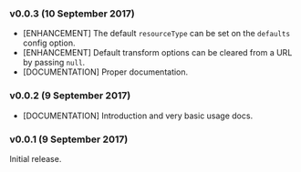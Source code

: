 ### v0.0.3 (10 September 2017)

* [ENHANCEMENT] The default `resourceType` can be set on the `defaults` config option.
* [ENHANCEMENT] Default transform options can be cleared from a URL by passing `null`.
* [DOCUMENTATION] Proper documentation.

### v0.0.2 (9 September 2017)

* [DOCUMENTATION] Introduction and very basic usage docs.

### v0.0.1 (9 September 2017)

Initial release.
